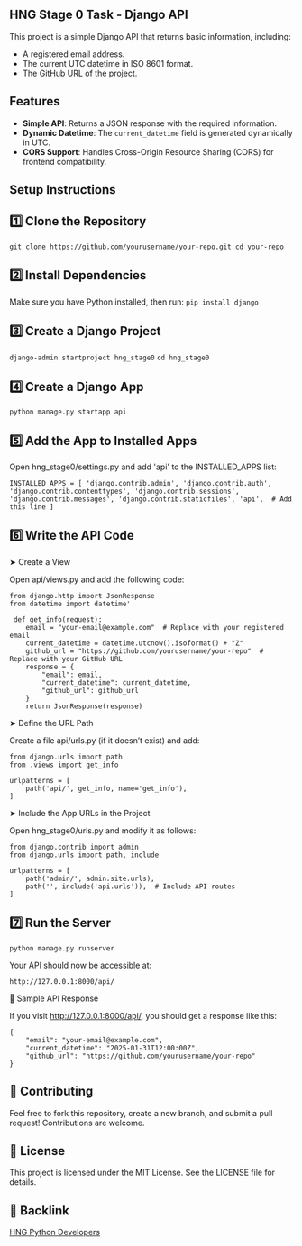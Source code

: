## HNG Stage 0 Task - Django API

This project is a simple Django API that returns basic information, including:
- A registered email address.
- The current UTC datetime in ISO 8601 format.
- The GitHub URL of the project.

## Features
- **Simple API**: Returns a JSON response with the required information.
- **Dynamic Datetime**: The `current_datetime` field is generated dynamically in UTC.
- **CORS Support**: Handles Cross-Origin Resource Sharing (CORS) for frontend compatibility.

## Setup Instructions
## 1️⃣ Clone the Repository
`
git clone https://github.com/yourusername/your-repo.git
cd your-repo
`
## 2️⃣ Install Dependencies
Make sure you have Python installed, then run:
`pip install django`

## 3️⃣ Create a Django Project
`django-admin startproject hng_stage0`
`cd hng_stage0`

## 4️⃣ Create a Django App
`python manage.py startapp api`

## 5️⃣ Add the App to Installed Apps

Open hng_stage0/settings.py and add 'api' to the INSTALLED_APPS list:

`INSTALLED_APPS = [
    'django.contrib.admin',
    'django.contrib.auth',
    'django.contrib.contenttypes',
    'django.contrib.sessions',
    'django.contrib.messages',
    'django.contrib.staticfiles',
    'api',  # Add this line
]`

## 6️⃣ Write the API Code

➤ Create a View

Open api/views.py and add the following code:

```
from django.http import JsonResponse
from datetime import datetime'
 
 def get_info(request):
    email = "your-email@example.com"  # Replace with your registered email
    current_datetime = datetime.utcnow().isoformat() + "Z"
    github_url = "https://github.com/yourusername/your-repo"  # Replace with your GitHub URL
    response = {
        "email": email,
        "current_datetime": current_datetime,
        "github_url": github_url
    }
    return JsonResponse(response)
```
    
➤ Define the URL Path

Create a file api/urls.py (if it doesn’t exist) and add:
  
  ```
  from django.urls import path
  from .views import get_info
  
  urlpatterns = [
      path('api/', get_info, name='get_info'),
  ]
  ```

➤ Include the App URLs in the Project

Open hng_stage0/urls.py and modify it as follows:

  ```
  from django.contrib import admin
  from django.urls import path, include
  
  urlpatterns = [
      path('admin/', admin.site.urls),
      path('', include('api.urls')),  # Include API routes
  ]
```

## 7️⃣ Run the Server

`python manage.py runserver`

Your API should now be accessible at:

`http://127.0.0.1:8000/api/`

📄 Sample API Response

If you visit http://127.0.0.1:8000/api/, you should get a response like this:

  ```
  {
      "email": "your-email@example.com",
      "current_datetime": "2025-01-31T12:00:00Z",
      "github_url": "https://github.com/yourusername/your-repo"
  }
  ```


## 🎯 Contributing

Feel free to fork this repository, create a new branch, and submit a pull request! Contributions are welcome.

## 📜 License

This project is licensed under the MIT License. See the LICENSE file for details.

## 🔗 Backlink

[HNG Python Developers](https://hng.tech/hire/python-developers)
